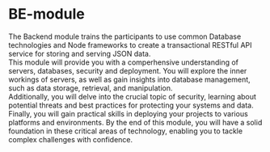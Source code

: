 # BE-module  
The Backend module trains the participants to use common Database technologies and Node frameworks to create a transactional RESTful API service for storing and serving JSON data.  
This module will provide you with a comperhensive understanding of servers, databases, security and deployment. You will explore the inner workings of servers, as well as gain insights into database management, such as data storage, retrieval, and manipulation.  
Additionally, you will delve into the crucial topic of security, learning about potential threats and best practices for protecting your systems and data.  
Finally, you will gain practical skills in deploying your projects to various platforms and environments. By the end of this module, you will have a solid foundation in these critical areas of technology, enabling you to tackle complex challenges with confidence.
